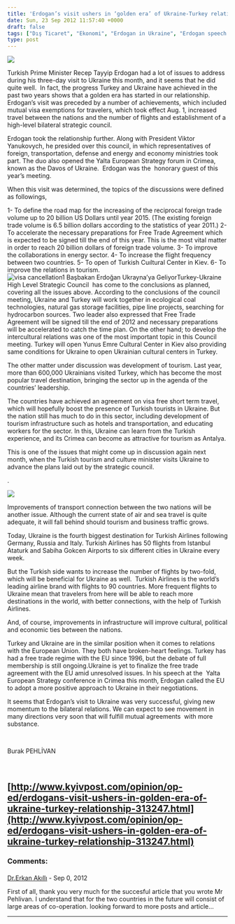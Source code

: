 ```yaml
---
title: 'Erdogan’s visit ushers in ‘golden era’ of Ukraine-Turkey relationship'
date: Sun, 23 Sep 2012 11:57:40 +0000
draft: false
tags: ["Dış Ticaret", "Ekonomi", "Erdogan in Ukraine", "Erdogan speech in YES", "Erdogan's Visit to Ukraine yanukovich and erdogan meeting", "Politika", "THY in Ukraine", "Turkey Ukraine High Level Strategic Council", "Ukrayna", "Uluslarası İlişkiler", "YES"]
type: post
---
```


![](http://www.ukrturk.net/wp-content/uploads/2011/10/t%C3%BCrk%C3%A7e-olimpiyatlar%C4%B1.png)

Turkish Prime Minister Recep Tayyip Erdogan had a lot of issues to address during his three-day visit to Ukraine this month, and it seems that he did quite well.  In fact, the progress Turkey and Ukraine have achieved in the past two years shows that a golden era has started in our relationship.  Erdogan’s visit was preceded by a number of achievements, which included mutual visa exemptions for travelers, which took effect Aug. 1, increased travel between the nations and the number of flights and establishment of a high-level bilateral strategic council.

Erdogan took the relationship further. Along with President Viktor Yanukovych, he presided over this council, in which representatives of foreign, transportation, defense and energy and economy ministries took part. The duo also opened the Yalta European Strategy forum in Crimea, known as the Davos of Ukraine.  Erdogan was the  honorary guest of this year’s meeting.

When this visit was determined, the topics of the discussions were defined as followings,

1- To define the road map for the increasing of the reciprocal foreign trade volume up to 20 billion US Dollars until year 2015. (The existing foreign trade volume is 6.5 billion dollars according to the statistics of year 2011.)
2- To accelerate the necessary preparations for Free Trade Agreement which is expected to be signed till the end of this year. This is the most vital matter in order to reach 20 billion dollars of foreign trade volume.
3- To improve the collaborations in energy sector.
4- To increase the flight frequency between two countries.
5- To open of Turkish Cuıltural Center in Kiev.
6- To improve the relations in tourism.
![visa cancellation1 Başbakan Erdoğan Ukrayna’ya Geliyor](https://lh5.googleusercontent.com/--mpfcXVwJok/UEUd1FjKNDI/AAAAAAAAAxc/wq289Wub7f4/s344/visa-cancellation1.png)Turkey-Ukraine High Level Strategic Council  has come to the conclusions as planned, covering all the issues above. According to the conclusions of the council meeting, Ukraine and Turkey will work together in ecological coal technologies, natural gas storage facilities, pipe line projects, searching for hydrocarbon sources. Two leader also expressed that Free Trade Agreement will be signed till the end of 2012 and necessary preparations will be accelerated to catch the time plan. On the other hand; to develop the intercultural relations was one of the most important topic in this Council meeting. Turkey will open Yunus Emre Cultural Center in Kiev also providing same conditions for Ukraine to open Ukrainian cultural centers in Turkey.

The other matter under discussion was development of tourism. Last year, more than 600,000 Ukrainians visited Turkey, which has become the most popular travel destination, bringing the sector up in the agenda of the countries’ leadership.

The countries have achieved an agreement on visa free short term travel, which will hopefully boost the presence of Turkish tourists in Ukraine. But the nation still has much to do in this sector, including development of tourism infrastructure such as hotels and transportation, and educating workers for the sector. In this, Ukraine can learn from the Turkish experience, and its Crimea can become as attractive for tourism as Antalya.

This is one of the issues that might come up in discussion again next month, when the Turkish tourism and culture minister visits Ukraine to advance the plans laid out by the strategic council.

.

![](http://arsiv.tuid.org.ua/wp-content/uploads/2012/09/erdogan-prime-minister-visit-ukraine.jpg)

Improvements of transport connection between the two nations will be another issue. Although the current state of air and sea travel is quite adequate, it will fall behind should tourism and business traffic grows.

Today, Ukraine is the fourth biggest destination for Turkish Airlines following Germany, Russia and Italy. Turkish Airlines has 50 flights from Istanbul Ataturk and Sabiha Gokcen Airports to six different cities in Ukraine every week.

But the Turkish side wants to increase the number of flights by two-fold, which will be beneficial for Ukraine as well.  Turkish Airlines is the world’s leading airline brand with flights to 90 countries. More frequent flights to Ukraine mean that travelers from here will be able to reach more destinations in the world, with better connections, with the help of Turkish Airlines.

And, of course, improvements in infrastructure will improve cultural, political and economic ties between the nations.

Turkey and Ukraine are in the similar position when it comes to relations with the European Union. They both have broken-heart feelings. Turkey has had a free trade regime with the EU since 1996, but the debate of full membership is still ongoing.Ukraine is yet to finalize the free trade agreement with the EU amid unresolved issues. In his speech at the  Yalta European Strategy conference in Crimea this month, Erdogan called the EU to adopt a more positive approach to Ukraine in their negotiations.

It seems that Erdogan’s visit to Ukraine was very successful, giving new momentum to the bilateral relations. We can expect to see movement in many directions very soon that will fulfill mutual agreements  with more substance.

 

Burak PEHLİVAN

 

**[http://www.kyivpost.com/opinion/op-ed/erdogans-visit-ushers-in-golden-era-of-ukraine-turkey-relationship-313247.html](http://www.kyivpost.com/opinion/op-ed/erdogans-visit-ushers-in-golden-era-of-ukraine-turkey-relationship-313247.html)**
---
### Comments:
#### 
[Dr.Erkan Akıllı]( "eakil@hotmail.com") - <time datetime="2012-09-23 23:36:37">Sep 0, 2012</time>

First of all, thank you very much for the succesful article that you wrote Mr Pehlivan. I understand that for the two countries in the future will consist of large areas of co-operation.
looking forward to more posts and article...
<hr />
